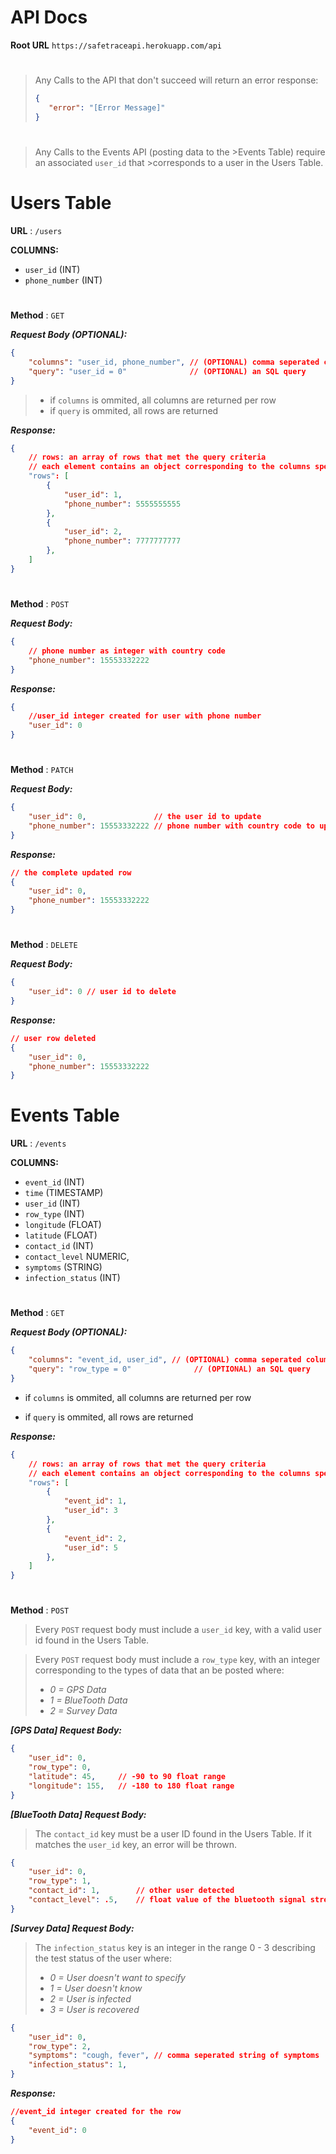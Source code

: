 # API Docs
**Root URL** `https://safetraceapi.herokuapp.com/api`
>#
>Any Calls to the API that don't succeed will return an error response:
>```json
>{ 
>    "error": "[Error Message]" 
>}
>```
>#

>#
>Any Calls to the Events API (posting data to the >Events Table) require an associated `user_id` that >corresponds to a user in the Users Table.
>#

# Users Table
**URL** : `/users`

**COLUMNS:**
- `user_id` (INT)
- `phone_number` (INT)
#
**Method** : `GET`

***Request Body (**OPTIONAL**):***
```json
{
    "columns": "user_id, phone_number", // (OPTIONAL) comma seperated column names
    "query": "user_id = 0"              // (OPTIONAL) an SQL query
}
```
>- if `columns` is ommited, all columns are returned per row
>- if `query` is ommited, all rows are returned

***Response:***
```json
{
    // rows: an array of rows that met the query criteria
    // each element contains an object corresponding to the columns specified in the request body
    "rows": [ 
        { 
            "user_id": 1, 
            "phone_number": 5555555555 
        },
        { 
            "user_id": 2, 
            "phone_number": 7777777777 
        },
    ]
}
```
#
**Method** : `POST`

***Request Body:***
```json
{
    // phone number as integer with country code
    "phone_number": 15553332222 
}
```
***Response:***
```json
{
    //user_id integer created for user with phone number
    "user_id": 0 
}
```
#
**Method** : `PATCH`

***Request Body:***
```json
{
    "user_id": 0,               // the user id to update
    "phone_number": 15553332222 // phone number with country code to update
}
```
***Response:***
```json
// the complete updated row
{
    "user_id": 0,
    "phone_number": 15553332222
}
```
#
**Method** : `DELETE`

***Request Body:***
```json
{
    "user_id": 0 // user id to delete
}
```
***Response:***
```json
// user row deleted
{
    "user_id": 0,               
    "phone_number": 15553332222 
}
```
#
# Events Table
**URL** : `/events`

**COLUMNS:**
- `event_id` (INT)
- `time` (TIMESTAMP)
- `user_id` (INT)
- `row_type` (INT)
- `longitude` (FLOAT)
- `latitude` (FLOAT)
- `contact_id` (INT)
- `contact_level` NUMERIC,
- `symptoms` (STRING)
- `infection_status` (INT)
#
**Method** : `GET`

***Request Body (**OPTIONAL**):***
```json
{
    "columns": "event_id, user_id", // (OPTIONAL) comma seperated column names
    "query": "row_type = 0"              // (OPTIONAL) an SQL query
}
```
- if `columns` is ommited, all columns are returned per row

- if `query` is ommited, all rows are returned

***Response:***
```json
{
    // rows: an array of rows that met the query criteria
    // each element contains an object corresponding to the columns specified in the request body
    "rows": [ 
        { 
            "event_id": 1, 
            "user_id": 3 
        },
        { 
            "event_id": 2, 
            "user_id": 5 
        },
    ]
}
```
#
**Method** : `POST`
>Every `POST` request body must include a `user_id` key, with a valid user id found in the Users Table.

>Every `POST` request body must include a `row_type` key, with an integer corresponding to the types of data that an be posted where:
>- *0 = GPS Data*
>- *1 = BlueTooth Data*
>- *2 = Survey Data*

***[GPS Data] Request Body:***
```json
{
    "user_id": 0,       
    "row_type": 0,      
    "latitude": 45,     // -90 to 90 float range
    "longitude": 155,   // -180 to 180 float range
}
```
***[BlueTooth Data] Request Body:***
>The `contact_id` key must be a user ID found in the Users Table.  If it matches the `user_id` key, an error will be thrown.
```json
{
    "user_id": 0,           
    "row_type": 1,          
    "contact_id": 1,        // other user detected 
    "contact_level": .5,    // float value of the bluetooth signal strength
}
```
***[Survey Data] Request Body:***
>The `infection_status` key is an integer in the range 0 - 3 describing the test status of the user where:
>- *0 = User doesn't want to specify*
>- *1 = User doesn't know*
>- *2 = User is infected*
>- *3 = User is recovered*
```json
{
    "user_id": 0, 
    "row_type": 2,
    "symptoms": "cough, fever", // comma seperated string of symptoms
    "infection_status": 1,
}
```
***Response:***
```json
//event_id integer created for the row
{
    "event_id": 0 
}
```
#